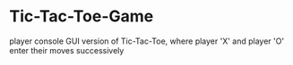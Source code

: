 # Tic-Tac-Toe-Game
player console GUI version of Tic-Tac-Toe, where player 'X' and player 'O' enter their moves successively
